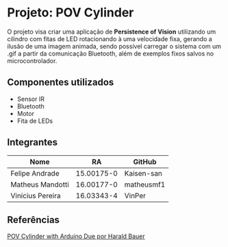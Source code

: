 # Projeto: POV Cylinder
O projeto visa criar uma aplicação de **Persistence of Vision** utilizando um cilindro com fitas de LED rotacionando à uma velocidade fixa, gerando a ilusão de uma imagem animada, sendo possível carregar o sistema com um .gif a partir da comunicação Bluetooth, além de exemplos fixos salvos no microcontrolador.

## Componentes utilizados
- Sensor IR
- Bluetooth
- Motor
- Fita de LEDs

## Integrantes
Nome | RA | GitHub
------------ | ------------- | -------------
Felipe Andrade | 15.00175-0 | Kaisen-san
Matheus Mandotti | 16.00177-0 | matheusmf1
Vinícius Pereira | 16.03343-4 | VinPer

## Referências
[POV Cylinder with Arduino Due por Harald Bauer](https://www.hackster.io/hanoba_DIY/pov-cylinder-with-arduino-due-7016d5)
